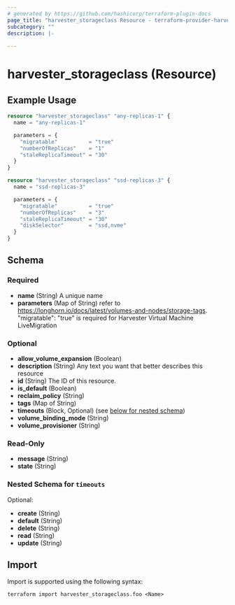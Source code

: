 ```yaml
---
# generated by https://github.com/hashicorp/terraform-plugin-docs
page_title: "harvester_storageclass Resource - terraform-provider-harvester"
subcategory: ""
description: |-
  
---
```


# harvester_storageclass (Resource)



## Example Usage

```terraform
resource "harvester_storageclass" "any-replicas-1" {
  name = "any-replicas-1"

  parameters = {
    "migratable"          = "true"
    "numberOfReplicas"    = "1"
    "staleReplicaTimeout" = "30"
  }
}

resource "harvester_storageclass" "ssd-replicas-3" {
  name = "ssd-replicas-3"

  parameters = {
    "migratable"          = "true"
    "numberOfReplicas"    = "3"
    "staleReplicaTimeout" = "30"
    "diskSelector"        = "ssd,nvme"
  }
}
```

<!-- schema generated by tfplugindocs -->
## Schema

### Required

- **name** (String) A unique name
- **parameters** (Map of String) refer to https://longhorn.io/docs/latest/volumes-and-nodes/storage-tags. "migratable": "true" is required for Harvester Virtual Machine LiveMigration

### Optional

- **allow_volume_expansion** (Boolean)
- **description** (String) Any text you want that better describes this resource
- **id** (String) The ID of this resource.
- **is_default** (Boolean)
- **reclaim_policy** (String)
- **tags** (Map of String)
- **timeouts** (Block, Optional) (see [below for nested schema](#nestedblock--timeouts))
- **volume_binding_mode** (String)
- **volume_provisioner** (String)

### Read-Only

- **message** (String)
- **state** (String)

<a id="nestedblock--timeouts"></a>
### Nested Schema for `timeouts`

Optional:

- **create** (String)
- **default** (String)
- **delete** (String)
- **read** (String)
- **update** (String)

## Import

Import is supported using the following syntax:

```shell
terraform import harvester_storageclass.foo <Name>
```
